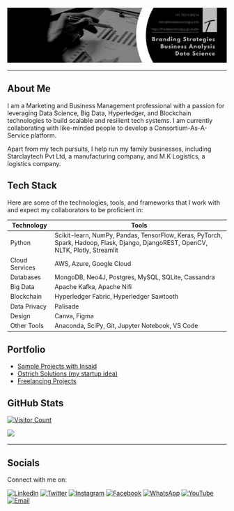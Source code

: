 <p align="center"><a href="https://github.com/Mihir-Ai-lab/The_Data_Science_Guy"><img src="https://github.com/Mihir-Ai-lab/The_Data_Science_Guy/blob/main/Images/Social%20Media%20Header.png"></a></p>

---

## About Me

I am a Marketing and Business Management professional with a passion for leveraging Data Science, Big Data, Hyperledger, and Blockchain technologies to build scalable and resilient tech systems. I am currently collaborating with like-minded people to develop a Consortium-As-A-Service platform.

Apart from my tech pursuits, I help run my family businesses, including Starclaytech Pvt Ltd, a manufacturing company, and M.K Logistics, a logistics company.

## Tech Stack

Here are some of the technologies, tools, and frameworks that I work with and expect my collaborators to be proficient in:

| Technology | Tools |
| --- | --- |
| Python | Scikit-learn, NumPy, Pandas, TensorFlow, Keras, PyTorch, Spark, Hadoop, Flask, Django, DjangoREST, OpenCV, NLTK, Plotly, Streamlit |
| Cloud Services | AWS, Azure, Google Cloud |
| Databases | MongoDB, Neo4J, Postgres, MySQL, SQLite, Cassandra |
| Big Data | Apache Kafka, Apache Nifi |
| Blockchain | Hyperledger Fabric, Hyperledger Sawtooth |
| Data Privacy | Palisade |
| Design | Canva, Figma |
| Other Tools | Anaconda, SciPy, Git, Jupyter Notebook, VS Code |

## Portfolio

- [Sample Projects with Insaid](https://github.com/Mihir-Ai-lab/Insaid/tree/main "Sample Projects with Insaid")
- [Ostrich Solutions (my startup idea)](https://github.com/Mihir-Ai-lab/Ostrich_solutions/tree/main "Ostrich Solutions")
- [Freelancing Projects](https://github.com/Mihir-Ai-lab/The_Data_Science_Guy "Freelancing Projects")

## GitHub Stats

[![Visitor Count](https://img.shields.io/badge/dynamic/json?color=bbbcbc&label=Visitors&query=$.value&url=https://api.countapi.xyz/hit/Mihir-Ai-lab/Mihir-Ai-lab)](https://github.com/Mihir-Ai-lab/Mihir-Ai-lab)

![](https://github-profile-trophy.vercel.app/?username=Mihir-Ai-lab&theme=flat&no-frame=true&row=1&column=6&margin-w=5&margin-h=5&count_private=true&bgColor=#f5f5f5&title=Followers,Stars,Repositories,Commit,MultiLanguage)

---

## Socials

Connect with me on:

[![LinkedIn](https://img.shields.io/badge/LinkedIn-blue?style=for-the-badge&logo=linkedin&logoColor=white)](https://www.linkedin.com/comm/mynetwork/discovery-see-all?usecase=PEOPLE_FOLLOWS&followMember=thedatascienceguy)
[![Twitter](https://img.shields.io/badge/Twitter-blue?style=for-the-badge&logo=twitter&logoColor=white)](https://twitter.com/intent/follow?screen_name=TDataScienceGuy)
[![Instagram](https://img.shields.io/badge/Instagram-pink?style=for-the-badge&logo=instagram&logoColor=white)](https://www.instagram.com/TDataScienceGuy)
[![Facebook](https://img.shields.io/badge/Facebook-blue?style=for-the-badge&logo=facebook&logoColor=white)](https://www.facebook.com/profile.php?id=100088250416847&mibextid=ZbWKwL)
[![WhatsApp](https://img.shields.io/badge/WhatsApp-green?style=for-the-badge&logo=whatsapp&logoColor=white)](https://wa.me/917021684214)
[![YouTube](https://img.shields.io/badge/YouTube-red?style=for-the-badge&logo=youtube&logoColor=white)](https://www.youtube.com/channel/UCVrW30rKj1GczfJmBgJRt7Q)
[![Email](https://img.shields.io/badge/Email-red?style=for-the-badge&logo=gmail&logoColor=white)](mailto:mihir@thedatascienceguy.info)
